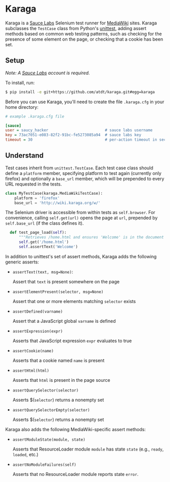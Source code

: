 Karaga
======

Karaga is a [Sauce Labs](http://saucelabs.com/) Selenium test runner for
[MediaWiki](http://www.mediawiki.org/) sites. Karaga subclasses the `TestCase`
class from Python's [unittest](http://docs.python.org/library/unittest.html),
adding assert methods based on common web testing patterns, such as checking
for the presence of some element on the page, or checking that a cookie has
been set.

Setup
-----
_Note: A [Sauce Labs](http://saucelabs.com) account is required._

To install, run:

```sh
$ pip install -e git+https://github.com/atdt/karaga.git#egg=karaga
```

Before you can use Karaga, you'll need to create the file `.karaga.cfg` in your
home directory:

```ini
# example .karaga.cfg file

[sauce]
user = saucy_hacker                         # sauce labs username
key = 73ac7051-e083-82f2-91bc-fe5273085a94  # sauce labs key
timeout = 30                                # per-action timeout in seconds (default: 30)
```

Understand
----------

Test cases inherit from `unittest.TestCase`. Each test case class should define
a `platform` member, specifying platform to test again (currently only
firefox) and optionally a `base_url` member, which will be prepended to
every URL requested in the tests.

```python
class MyTestCase(karaga.MediaWikiTestCase):
    platform = 'firefox'
    base_url = 'http://wiki.karaga.org/w/'
```

The Selenium driver is accessible from within tests as `self.browser`. For
convenience, calling `self.get(url)` opens the page at `url`, prepended by
`self.base_url` (if the class defines it).

```python
  def test_page_load(self):
      """Retrieves /home.html and ensures 'Welcome' is in the document text"""
      self.get('/home.html')
      self.assertText('Welcome')
```

In addition to unittest's set of assert methods, Karaga adds the following
generic asserts:

* `assertText(text, msg=None)`:

  Assert that `text` is present somewhere on the page

* `assertElementPresent(selector, msg=None)`

  Assert that one or more elements matching `selector` exists

* `assertDefined(varname)`

  Assert that a JavaScript global `varname` is defined

* `assertExpression(expr)`

  Asserts that JavaScript expression `expr` evaluates to true

* `assertCookie(name)`

  Asserts that a cookie named `name` is present

* `assertHtml(html)`

  Asserts that `html` is present in the page source

* `assertQuerySelector(selector)`

  Asserts $(`selector`) returns a nonempty set

* `assertQuerySelectorEmpty(selector)`

  Asserts $(`selector`) returns a nonempty set



Karaga also adds the following MediaWiki-specific assert methods:


* `assertModuleState(module, state)`

  Asserts that ResourceLoader module `module` has state `state` (e.g., `ready`,
  `loaded`, etc.)

* `assertNoModuleFailures(self)`

  Asserts that no ResourceLoader module reports state `error`.
